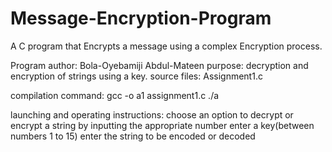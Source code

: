 # Message-Encryption-Program
A C program that Encrypts a message using a complex Encryption process.



Program author: Bola-Oyebamiji Abdul-Mateen
purpose: decryption and encryption of strings using a key.
source files: Assignment1.c

compilation command: gcc -o a1 assignment1.c
                     ./a
               

launching and operating instructions:
					choose an option to decrypt or encrypt a string by inputting the appropriate number
					enter a key(between numbers 1 to 15)
					enter the string to be encoded or decoded
